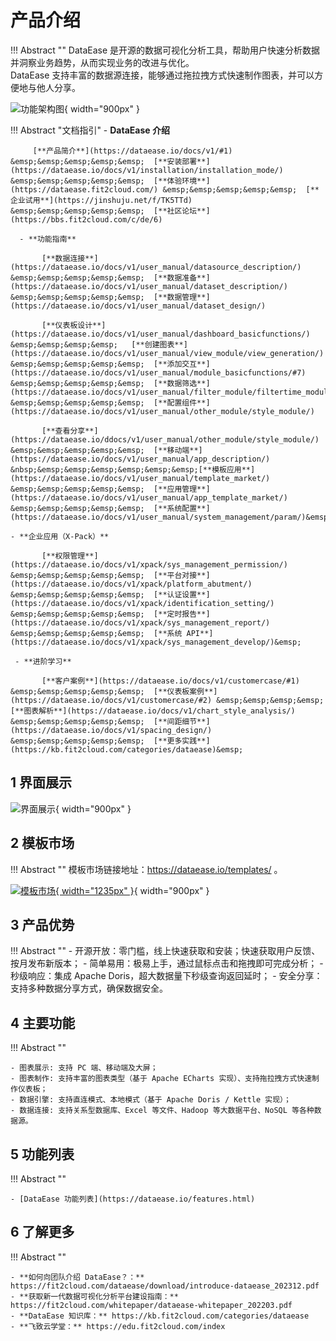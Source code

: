 # 产品介绍

!!! Abstract ""
    DataEase 是开源的数据可视化分析工具，帮助用户快速分析数据并洞察业务趋势，从而实现业务的改进与优化。  
    DataEase 支持丰富的数据源连接，能够通过拖拉拽方式快速制作图表，并可以方便地与他人分享。

![功能架构图](./img/index/DataEase功能架构图.jpg){ width="900px" }


!!! Abstract "文档指引"
    - **DataEase 介绍**    

         [**产品简介**](https://dataease.io/docs/v1/#1) &emsp;&emsp;&emsp;&emsp;&emsp;  [**安装部署**](https://dataease.io/docs/v1/installation/installation_mode/) &emsp;&emsp;&emsp;&emsp;&emsp;  [**体验环境**](https://dataease.fit2cloud.com/) &emsp;&emsp;&emsp;&emsp;&emsp;  [**企业试用**](https://jinshuju.net/f/TK5TTd) &emsp;&emsp;&emsp;&emsp;&emsp;  [**社区论坛**](https://bbs.fit2cloud.com/c/de/6)

      - **功能指南**

           [**数据连接**](https://dataease.io/docs/v1/user_manual/datasource_description/) &emsp;&emsp;&emsp;&emsp;&emsp;  [**数据准备**](https://dataease.io/docs/v1/user_manual/dataset_description/) &emsp;&emsp;&emsp;&emsp;&emsp;  [**数据管理**](https://dataease.io/docs/v1/user_manual/dataset_design/)  

           [**仪表板设计**](https://dataease.io/docs/v1/user_manual/dashboard_basicfunctions/)  &emsp;&emsp;&emsp;&emsp;   [**创建图表**](https://dataease.io/docs/v1/user_manual/view_module/view_generation/) &emsp;&emsp;&emsp;&emsp;&emsp;  [**添加交互**](https://dataease.io/docs/v1/user_manual/module_basicfunctions/#7) &emsp;&emsp;&emsp;&emsp;&emsp;  [**数据筛选**](https://dataease.io/docs/v1/user_manual/filter_module/filtertime_module/) &emsp;&emsp;&emsp;&emsp;&emsp;  [**配置组件**](https://dataease.io/docs/v1/user_manual/other_module/style_module/)

           [**查看分享**](https://dataease.io/ddocs/v1/user_manual/other_module/style_module/) &emsp;&emsp;&emsp;&emsp;&emsp;  [**移动端**](https://dataease.io/docs/v1/user_manual/app_description/)   &nbsp;&emsp;&emsp;&emsp;&emsp;&emsp;&emsp;[**模板应用**](https://dataease.io/docs/v1/user_manual/template_market/) &emsp;&emsp;&emsp;&emsp;&emsp;  [**应用管理**](https://dataease.io/docs/v1/user_manual/app_template_market/) &emsp;&emsp;&emsp;&emsp;&emsp;  [**系统配置**](https://dataease.io/docs/v1/user_manual/system_management/param/)&emsp;

    - **企业应用（X-Pack）**

           [**权限管理**](https://dataease.io/docs/v1/xpack/sys_management_permission/) &emsp;&emsp;&emsp;&emsp;&emsp;  [**平台对接**](https://dataease.io/docs/v1/xpack/platform_abutment/) &emsp;&emsp;&emsp;&emsp;&emsp;  [**认证设置**](https://dataease.io/docs/v1/xpack/identification_setting/) &emsp;&emsp;&emsp;&emsp;&emsp;  [**定时报告**](https://dataease.io/docs/v1/xpack/sys_management_report/) &emsp;&emsp;&emsp;&emsp;&emsp;  [**系统 API**](https://dataease.io/docs/v1/xpack/sys_management_develop/)&emsp;

     - **进阶学习** 

           [**客户案例**](https://dataease.io/docs/v1/customercase/#1) &emsp;&emsp;&emsp;&emsp;&emsp;  [**仪表板案例**](https://dataease.io/docs/v1/customercase/#2) &emsp;&emsp;&emsp;&emsp;  [**图表解析**](https://dataease.io/docs/v1/chart_style_analysis/) &emsp;&emsp;&emsp;&emsp;&emsp;  [**间距细节**](https://dataease.io/docs/v1/spacing_design/) &emsp;&emsp;&emsp;&emsp;&emsp;  [**更多实践**](https://kb.fit2cloud.com/categories/dataease)&emsp;

## 1 界面展示

![界面展示](./img/index/界面展示.gif){ width="900px" }

## 2 模板市场

!!! Abstract ""
    模板市场链接地址：https://dataease.io/templates/ 。

[![模板市场](./img/index/模板市场展示动图.gif){ width="1235px" }](https://dataease.io/templates/){ width="900px" }

## 3 产品优势

!!! Abstract ""
    - 开源开放：零门槛，线上快速获取和安装；快速获取用户反馈、按月发布新版本；
    - 简单易用：极易上手，通过鼠标点击和拖拽即可完成分析；
    - 秒级响应：集成 Apache Doris，超大数据量下秒级查询返回延时；
    - 安全分享：支持多种数据分享方式，确保数据安全。

## 4 主要功能

!!! Abstract ""

    - 图表展示: 支持 PC 端、移动端及大屏；
    - 图表制作: 支持丰富的图表类型（基于 Apache ECharts 实现）、支持拖拉拽方式快速制作仪表板；
    - 数据引擎: 支持直连模式、本地模式（基于 Apache Doris / Kettle 实现）；
    - 数据连接: 支持关系型数据库、Excel 等文件、Hadoop 等大数据平台、NoSQL 等各种数据源。

## 5 功能列表

!!! Abstract ""

    - [DataEase 功能列表](https://dataease.io/features.html)

## 6 了解更多

!!! Abstract ""

    - **如何向团队介绍 DataEase？：** https://fit2cloud.com/dataease/download/introduce-dataease_202312.pdf
    - **获取新一代数据可视化分析平台建设指南：** https://fit2cloud.com/whitepaper/dataease-whitepaper_202203.pdf
    - **DataEase 知识库：** https://kb.fit2cloud.com/categories/dataease
    - **飞致云学堂：** https://edu.fit2cloud.com/index 